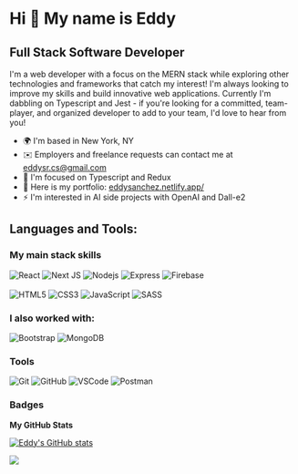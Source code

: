 Hi 👋 My name is Eddy
================================

Full Stack Software Developer
------------------

I'm a web developer with a focus on the MERN stack while exploring other technologies and frameworks that catch my interest! I'm always looking to improve my skills and build innovative web applications. Currently I'm dabbling on Typescript and Jest - if you're looking for a committed, team-player, and organized developer to add to your team, I'd love to hear from you!


* 🌍  I'm based in New York, NY
* ✉️  Employers and freelance requests can contact me at [eddysr.cs@gmail.com](mailto:eddysr.cs@gmail.com)
* 🧠  I'm focused on Typescript and Redux
* 🤝  Here is my portfolio: [eddysanchez.netlify.app/](https://eddysanchez.netlify.app/)
* ⚡  I'm interested in AI side projects with OpenAI and Dall-e2

## Languages and Tools:

### My main stack skills
![React](https://img.shields.io/badge/-ReactJS-blue?style=flat-square&logo=react)
![Next JS](https://img.shields.io/badge/Next-black?style=flat-square&logo=next.js&logoColor=white)
![Nodejs](https://img.shields.io/badge/-NodeJS-green?style=flat-square&logo=Node.js)
![Express](https://img.shields.io/badge/-Express-purple?style=flat-square&logo=express)
![Firebase](https://img.shields.io/badge/Firebase-039BE5?style=flat-square&logo=Firebase&logoColor=white)
<br>
<br>
![HTML5](https://img.shields.io/badge/-HTML5-E34F26?style=flat-square&logo=html5&logoColor=white)
![CSS3](https://img.shields.io/badge/-CSS3-1572B6?style=flat-square&logo=css3)
![JavaScript](https://img.shields.io/badge/-JavaScript-yellow?style=flat-square&logo=javascript)
![SASS](https://img.shields.io/badge/-Sass-CC6699?style=flat-square&logo=sass&logoColor=FFFFFF)

### I also worked with:
![Bootstrap](https://img.shields.io/badge/bootstrap-%23563D7C.svg?style=flat-square&logo=bootstrap&logoColor=white)
![MongoDB](https://img.shields.io/badge/-MongoDB-green?style=flat-square&logo=mongodb)

### Tools
![Git](https://img.shields.io/badge/-Git-black?style=flat-square&logo=git)
![GitHub](https://img.shields.io/badge/-GitHub-181717?style=flat-square&logo=github)
![VSCode](https://img.shields.io/badge/-VS_Code-007ACC?style=flat-square&logo=visual-studio-code)
![Postman](https://img.shields.io/badge/-Postman-orange?style=flat-square&logo=postman)

### Badges

<b>My GitHub Stats</b>

<a href="http://www.github.com/Eddy-cs"><img src="https://github-readme-stats.vercel.app/api?username=Eddy-cs&show_icons=true&hide=&count_private=true&title_color=0891b2&text_color=ffffff&icon_color=0891b2&bg_color=1c1917&hide_border=true&show_icons=true" alt="Eddy's GitHub stats" /></a>

<a href="http://www.github.com/Eddy-cs"><img src="https://github-readme-streak-stats.herokuapp.com/?user=Eddy-cs&stroke=ffffff&background=1c1917&ring=0891b2&fire=0891b2&currStreakNum=ffffff&currStreakLabel=0891b2&sideNums=ffffff&sideLabels=ffffff&dates=ffffff&hide_border=true" /></a>

